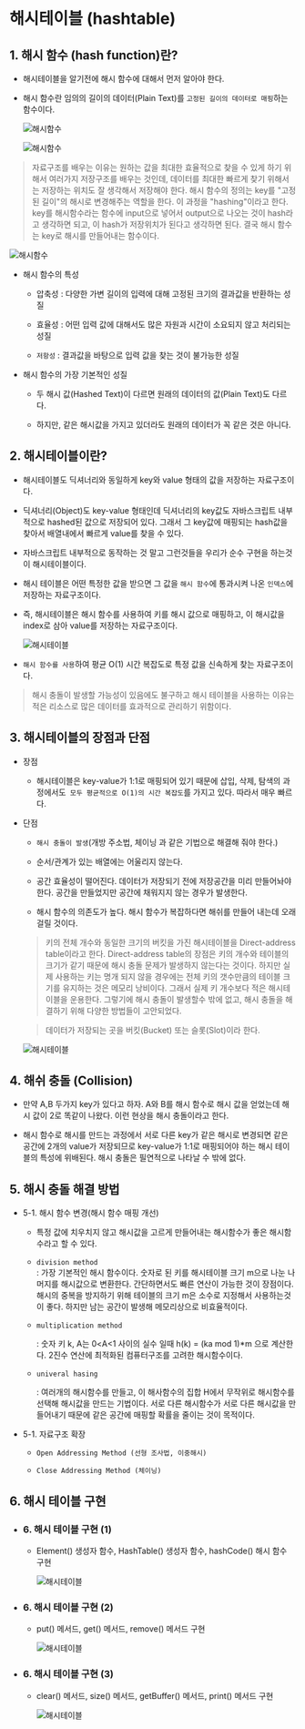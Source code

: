 # 해시테이블 (hashtable)

## 1. 해시 함수 (hash function)란?

- 해시테이블을 알기전에 해시 함수에 대해서 먼저 알아야 한다.

- 해시 함수란 임의의 길이의 데이터(Plain Text)를 `고정된 길이의 데이터로 매핑`하는 함수이다.

  ![해시함수](/image/해시함수2.png)

  ![해시함수](/image/해시함수3.png)

> 자료구조를 배우는 이유는 원하는 값을 최대한 효율적으로 찾을 수 있게 하기 위해서 여러가지 저장구조를 배우는 것인데, 데이터를 최대한 빠르게 찾기 위해서는 저장하는 위치도 잘 생각해서 저장해야 한다. 해시 함수의 정의는 key를 "고정된 길이"의 해시로 변경해주는 역할을 한다. 이 과정을 "hashing"이라고 한다. key를 해시함수라는 함수에 input으로 넣어서 output으로 나오는 것이 hash라고 생각하면 되고, 이 hash가 저장위치가 된다고 생각하면 된다. 결국 해시 함수는 key로 해시를 만들어내는 함수이다.

![해시함수](/image/해쉬함수.png)

- 해시 함수의 특성

  - 압축성 : 다양한 가변 길이의 입력에 대해 고정된 크기의 결과값을 반환하는 성질

  - 효율성 : 어떤 입력 값에 대해서도 많은 자원과 시간이 소요되지 않고 처리되는 성질

  - `저항성` : 결과값을 바탕으로 입력 값을 찾는 것이 불가능한 성질

- 해시 함수의 가장 기본적인 성질

  - 두 해시 값(Hashed Text)이 다르면 원래의 데이터의 값(Plain Text)도 다르다.

  - 하지만, 같은 해시값을 가지고 있더라도 원래의 데이터가 꼭 같은 것은 아니다.

## 2. 해시테이블이란?

- 해시테이블도 딕셔너리와 동일하게 key와 value 형태의 값을 저장하는 자료구조이다.

- 딕셔너리(Object)도 key-value 형태인데 딕셔너리의 key값도 자바스크립트 내부적으로 hashed된 값으로 저장되어 있다. 그래서 그 key값에 매핑되는 hash값을 찾아서 배열내에서 빠르게 value를 찾을 수 있다.

- 자바스크립트 내부적으로 동작하는 것 말고 그런것들을 우리가 순수 구현을 하는것이 해시테이블이다.

- 해시 테이블은 어떤 특정한 값을 받으면 그 값을 `해시 함수`에 통과시켜 나온 `인덱스`에 저장하는 자료구조이다.

- 즉, 해시테이블은 해시 함수를 사용하여 키를 해시 값으로 매핑하고, 이 해시값을 index로 삼아 value를 저장하는 자료구조이다.

  ![해시테이블](/image/해시테이블.png)

- `해시 함수를 사용`하여 평균 O(1) 시간 복잡도로 특정 값을 신속하게 찾는 자료구조이다.

> 해시 충돌이 발생할 가능성이 있음에도 불구하고 해시 테이블을 사용하는 이유는 적은 리소스로 많은 데이터를 효과적으로 관리하기 위함이다.

## 3. 해시테이블의 장점과 단점

- 장점

  - 해시테이블은 key-value가 1:1로 매핑되어 있기 때문에 삽입, 삭제, 탐색의 과정에서도` 모두 평균적으로 O(1)의 시간 복잡도`를 가지고 있다. 따라서 매우 빠르다.

- 단점

  - `해시 충돌이 발생`(개방 주소법, 체이닝 과 같은 기법으로 해결해 줘야 한다.)

  - 순서/관계가 있는 배열에는 어울리지 않는다.

  - 공간 효율성이 떨어진다. 데이터가 저장되기 전에 저장공간을 미리 만들어놔야 한다. 공간을 만들었지만 공간에 채워지지 않는 경우가 발생한다.

  - 해시 함수의 의존도가 높다. 해시 함수가 복잡하다면 해쉬를 만들어 내는데 오래 걸릴 것이다.

  > 키의 전체 개수와 동일한 크기의 버킷을 가진 해시테이블을 Direct-address table이라고 한다. Direct-address table의 장점은 키의 개수와 테이블의 크기가 같기 때문에 해시 충돌 문제가 발생하지 않는다는 것이다. 하지만 실제 사용하는 키는 명개 되지 않을 경우에는 전체 키의 갯수만큼의 테이블 크기를 유지하는 것은 메모리 낭비이다. 그래서 실제 키 개수보다 적은 해시테이블을 운용한다. 그렇기에 해시 충돌이 발생할수 밖에 없고, 해시 충돌을 해결하기 위해 다양한 방법들이 고안되었다.

  > 데이터가 저장되는 곳을 버킷(Bucket) 또는 슬롯(Slot)이라 한다.

  ![해시테이블](/image/해시테이블2.png)

## 4. 해쉬 충돌 (Collision)

- 만약 A,B 두가지 key가 있다고 하자. A와 B를 해시 함수로 해시 값을 얻었는데 해시 값이 2로 똑같이 나왔다. 이런 현상을 해시 충돌이라고 한다.

- 해시 함수로 해시를 만드는 과정에서 서로 다른 key가 같은 해시로 변경되면 같은 공간에 2개의 value가 저장되므로 key-value가 1:1로 매핑되어야 하는 해시 테이블의 특성에 위배된다. 해시 충돌은 필연적으로 나타날 수 밖에 없다.

## 5. 해시 충돌 해결 방법

- 5-1. 해시 함수 변경(해시 함수 매핑 개선)

  - 특정 값에 치우치지 않고 해시값을 고르게 만들어내는 해시함수가 좋은 해시함수라고 할 수 있다.

  - `division method`  
     : 가장 기본적인 해시 함수이다. 숫자로 된 키를 해시테이블 크기 m으로 나눈 나머지를 해시값으로 변환한다. 간단하면서도 빠른 연산이 가능한 것이 장점이다.
    해시의 중복을 방지하기 위해 테이블의 크기 m은 소수로 지정해서 사용하는것이 좋다. 하지만 남는 공간이 발생해 메모리상으로 비효율적이다.

  - `multiplication method`

    : 숫자 키 k, A는 0<A<1 사이의 실수 일때 h(k) = (ka mod 1)\*m 으로 계산한다.
    2진수 연산에 최적화된 컴퓨터구조를 고려한 해시함수이다.

  - `univeral hasing`

    : 여러개의 해시함수를 만들고, 이 해사함수의 집합 H에서 무작위로 해시함수를 선택해 해시값을 만드는 기법이다.
    서로 다른 해시함수가 서로 다른 해시값을 만들어내기 때문에 같은 공간에 매핑할 확률을 줄이는 것이 목적이다.

- 5-1. 자료구조 확장

  - `Open Addressing Method (선형 조사법, 이중해시)`

  - `Close Addressing Method (체이닝)`

## 6. 해시 테이블 구현

- ### 6. 해시 테이블 구현 (1)

  - Element() 생성자 함수, HashTable() 생성자 함수, hashCode() 해시 함수 구현

    ![해시테이블](/image/해시테이블3.png)

- ### 6. 해시 테이블 구현 (2)

  - put() 메서드, get() 메서드, remove() 메서드 구현

    ![해시테이블](/image/해시테이블4.png)

- ### 6. 해시 테이블 구현 (3)

  - clear() 메서드, size() 메서드, getBuffer() 메서드, print() 메서드 구현

    ![해시테이블](/image/해시테이블5.png)
